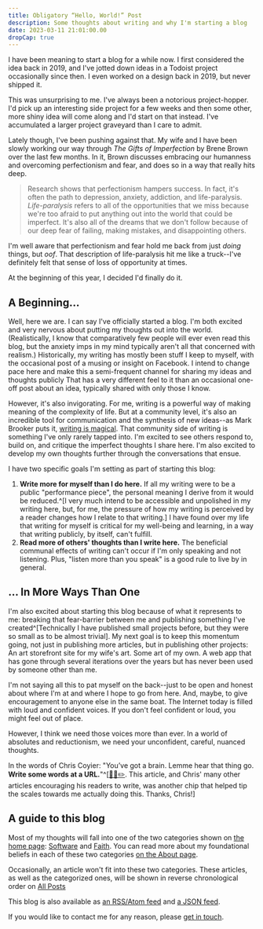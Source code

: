 ```yaml
---
title: Obligatory “Hello, World!” Post
description: Some thoughts about writing and why I'm starting a blog
date: 2023-03-11 21:01:00.00
dropCap: true
---
```


I have been meaning to start a blog for a while now. I first considered the idea back in 2019, and I've jotted down ideas in a Todoist project occasionally since then. I even worked on a design back in 2019, but never shipped it.

This was unsurprising to me. I've always been a notorious project-hopper. I'd
pick up an interesting side project for a few weeks and then some
other, more shiny idea will come along and I'd start on that instead. I've accumulated a larger project graveyard than I care to admit.

Lately though, I've been pushing against that.
My wife and I have been slowly working our way through _The Gifts of Imperfection_ by Brene Brown over the last few months.
In it, Brown discusses embracing our humanness and overcoming perfectionism and fear, and does so in a way that really hits deep.

> Research shows that perfectionism hampers success. In fact, it's often the path to depression, anxiety, addiction, and life-paralysis. _Life-paralysis_ refers to all of the opportunities
> that we miss because we're too afraid to put anything out into
> the world that could be imperfect.
> It's also all of the dreams that we don't follow because of our
> deep fear of failing, making mistakes, and disappointing others.

I'm well aware that perfectionism and fear hold me back from just _doing_ things, but _oof_. That description of life-paralysis hit me like a truck--I've
definitely felt that sense of loss of opportunity at times.

At the beginning of this year, I decided I'd finally do it.

## A Beginning...

Well, here we are. I can say I've officially started a blog. I'm both excited and very nervous about putting my thoughts out into the world. (Realistically, I know that comparatively few people 
will ever even read this blog, but the anxiety imps in my mind 
typically aren't all that concerned with realism.)
Historically, my writing has mostly been stuff I keep to myself, with the occasional post of a musing or insight on Facebook.
I intend to change pace here and make this a semi-frequent channel for sharing my ideas and thoughts publicly
That has a very different feel to it
than an occasional one-off post about an idea, typically shared with only those I know.

However, it's also invigorating. For me, writing is a powerful way of making meaning of the complexity of life. 
But at a community level, it's also an
incredible tool for communication and the synthesis of new ideas--as Mark Brooker puts it, [writing is magical](https://brooker.co.za/blog/2022/11/08/writing.html).
That community side of writing is something I've only rarely tapped into. I'm excited to see others respond to, build on, and critique the imperfect thoughts I share here. I'm also excited to develop my own thoughts further through the conversations that ensue.

I have two specific goals I'm setting as part of starting this blog:

1. **Write more for myself than I do here.** If all my writing were to be a public "performance piece", the personal meaning I derive from it would be reduced.^[I very much intend to be accessible and unpolished in my writing here, but, for me, the pressure of how my writing is perceived by a reader changes how I relate to that writing.] I have found over my life that writing for myself is critical for my well-being and learning, in a way that writing publicly, by itself, can't fulfill.
2. **Read more of others' thoughts than I write here.** The beneficial communal effects of writing can't occur if I'm only speaking and not listening. Plus, "listen more than you speak" is a good rule to live by in general.

## ... In More Ways Than One

I'm also excited about starting this blog because of what it represents to me: breaking that fear-barrier between me and publishing something I've created^[Technically I have published small projects before, but they were so small as to be almost trivial]. My next goal is to keep this momentum going,
not just in publishing more articles, but in publishing other projects: An art storefront site for my wife's art. Some art of my own. A web app that has gone through several iterations over the years but has never been used by someone other than me.

I'm not saying all this to pat myself on the back--just to be open and honest about where I'm at and where I hope to go from here. And, maybe, to give encouragement to anyone else in the same boat. The Internet today is filled with loud and confident voices. If you don't feel confident or loud, you might feel out of place.

However, I think we need those voices more than ever. In a world of absolutes and reductionism, we need your unconfident, careful, nuanced thoughts.

In the words of Chris Coyier: "You’ve got a brain. Lemme hear that thing go. **Write some words at a URL.**"^[[🧠💭✏️](https://chriscoyier.net/2022/05/11/%F0%9F%A7%A0%F0%9F%92%AD%E2%9C%8F%EF%B8%8F/). This article, and Chris' many other articles encouraging his readers to write, was another chip that helped tip the scales towards me actually doing this. Thanks, Chris!]

## A guide to this blog

Most of my thoughts will fall into one of the two categories shown
on [the home page](/): [Software](/posts/software) and [Faith](/posts/faith). You can read more about my foundational beliefs in each of these two categories [on the About page](/about).

Occasionally, an article won't fit into these two categories. These articles, as well as the categorized ones, will be shown in
reverse chronological order on [All Posts](/posts)

This blog is also available as [an RSS/Atom feed](/feeds/feed.xml) and [a JSON feed](/feeds/feed.json).

If you would like to contact me for any reason, please [get in touch](/contact).